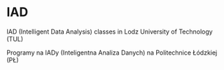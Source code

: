 # IAD

IAD (Intelligent Data Analysis) classes in Lodz University of Technology (TUL)

Programy na IADy (Inteligentna Analiza Danych) na Politechnice Łódzkiej (PŁ)
